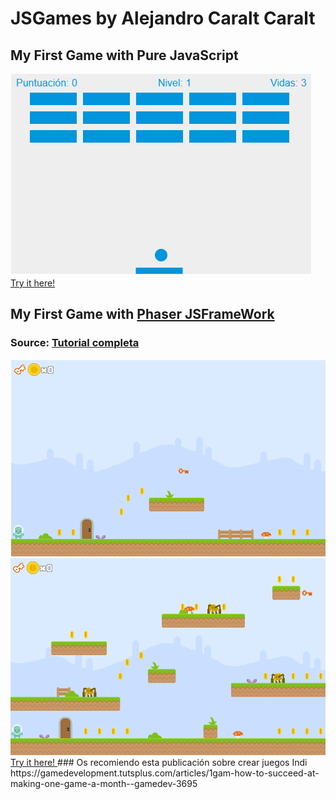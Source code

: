 # JSGames by Alejandro Caralt Caralt
## My First Game with Pure JavaScript
<img src="img/paddle.png" >
<a href="https://losmonitores.000webhostapp.com/MiPrimerJuegoJS/index.html" > Try it here! </a>

## My First Game with <a href="https://Phaser.io"> Phaser JSFrameWork</a>
### Source: <a href="https://mozdevs.github.io/html5-games-workshop/en/guides/platformer/start-here/" >Tutorial completa</a>
<img src="img/lvl0-Phaser.png" >
<img src="img/lvl1-Phaser.png" >
<a href="https://losmonitores.000webhostapp.com/MiPrimerJuegoPhaser/index.html" > Try it here! </a>
### Os recomiendo esta publicación sobre crear juegos Indi https://gamedevelopment.tutsplus.com/articles/1gam-how-to-succeed-at-making-one-game-a-month--gamedev-3695
